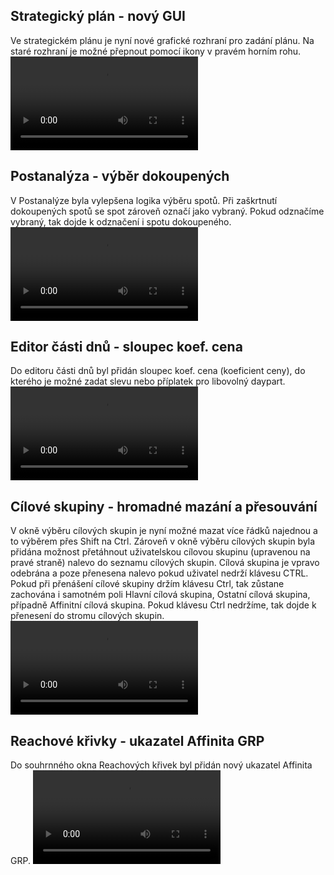 ﻿---
categories: [fenix]
layout: fenix
---
## Strategický plán - nový GUI
Ve strategickém plánu je nyní nové grafické rozhraní pro zadání plánu. 
Na staré rozhraní je možné přepnout pomocí ikony v pravém horním rohu.
<video src="{{site.url}}/data/Novy_GUI.mp4" type="video/mp4" controls></video>

## Postanalýza - výběr dokoupených
V Postanalýze byla vylepšena logika výběru spotů. Při zaškrtnutí dokoupených spotů se spot zároveň označí jako vybraný.
Pokud odznačíme vybraný, tak dojde k odznačení i spotu dokoupeného.
<video src="{{site.url}}/data/Dokoupeny_vybrany.mp4" type="video/mp4" controls></video>

## Editor části dnů - sloupec koef. cena
Do editoru části dnů byl přidán sloupec koef. cena (koeficient ceny), do kterého je možné zadat slevu nebo příplatek pro libovolný daypart.
<video src="{{site.url}}/data/koeficient_cena.mp4" type="video/mp4" controls></video>

## Cílové skupiny - hromadné mazání a přesouvání
V okně výběru cílových skupin je nyní možné mazat více řádků najednou a to výběrem přes Shift na Ctrl.
Zároveň v okně výběru cílových skupin byla přidána možnost přetáhnout uživatelskou cílovou skupinu (upravenou na pravé straně) nalevo do seznamu cílových skupin. 
Cílová skupina je vpravo odebrána a poze přenesena nalevo pokud uživatel nedrží klávesu CTRL.
Pokud při přenášení cílové skupiny držím klávesu Ctrl, tak zůstane zachována i samotném poli Hlavní cílová skupina, Ostatní cílová skupina, případně Affinitní cílová skupina. Pokud klávesu Ctrl nedržíme, tak dojde k přenesení do stromu cílových skupin. 
<video src="{{site.url}}/data/CS_kopie.mp4" type="video/mp4" controls></video>

## Reachové křivky - ukazatel Affinita GRP
Do souhrnného okna Reachových křivek byl přidán nový ukazatel Affinita GRP.
<video src="{{site.url}}/data/Afinita_GRP.mp4" type="video/mp4" controls></video>
